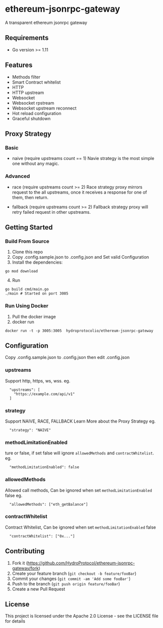 # ethereum-jsonrpc-gateway

A transparent ethereum jsonrpc gateway

## Requirements

- Go version >= 1.11

## Features

- Methods filter
- Smart Contract whitelist
- HTTP
- HTTP upstream
- Websocket
- Websocket rpstream
- Websocket upstream reconnect
- Hot reload configuration
- Graceful shutdown

## Proxy Strategy

### Basic

- naive (require upstreams count == 1)
  Navie strategy is the most simple one without any magic.

### Advanced

- race (require upstreams count >= 2)
  Race strategy proxy mirrors request to the all upstreams, once it receives a response for one of them, then return.

- fallback (require upstreams count >= 2)
  Fallback strategy proxy will retry failed request in other upstreams.

## Getting Started

### Build From Source

1. Clone this repo
2. Copy .config.sample.json to .config.json and Set valid Configuration
3. Install the dependencies:

```
go mod download
```

4. Run

```
go build cmd/main.go
./main # Started on port 3005
```

### Run Using Docker

1. Pull the docker image
2. docker run

```
docker run -t -p 3005:3005  hydroprotocolio/ethereum-jsonrpc-gateway
```

## Configuration

Copy .config.sample.json to .config.json then edit .config.json

### upstreams

Support http, https, ws, wss.
eg.

```
  "upstreams": [
    "https://example.com/api/v1"
  ]
```

### strategy

Support NAIVE, RACE, FALLBACK
Learn More about the Proxy Strategy
eg.

```
  "strategy": "NAIVE"
```

### methodLimitationEnabled

ture or false, if set false will ignore `allowedMethods` and `contractWhitelist`.
eg.

```
  "methodLimitationEnabled": false
```

### allowedMethods

Allowed call methods, Can be ignored when set `methodLimitationEnabled` false
eg.

```
  "allowedMethods": ["eth_getBalance"]
```

### contractWhitelist

Contract Whitelist, Can be ignored when set `methodLimitationEnabled` false

```
  "contractWhitelist": ["0x..."]
```

## Contributing

1. Fork it (<https://github.com/HydroProtocol/ethereum-jsonrpc-gateway/fork>)
2. Create your feature branch (`git checkout -b feature/fooBar`)
3. Commit your changes (`git commit -am 'Add some fooBar'`)
4. Push to the branch (`git push origin feature/fooBar`)
5. Create a new Pull Request

## License

This project is licensed under the Apache 2.0 License - see the LICENSE file for details
